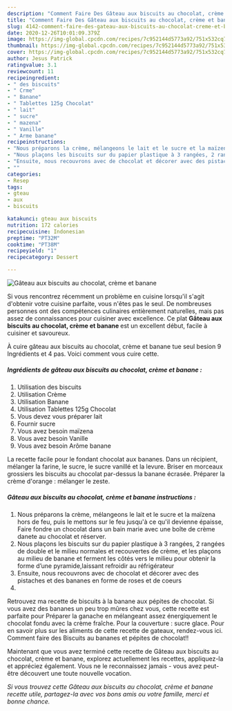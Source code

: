 ```yaml
---
description: "Comment Faire Des Gâteau aux biscuits au chocolat, crème et banane"
title: "Comment Faire Des Gâteau aux biscuits au chocolat, crème et banane"
slug: 4142-comment-faire-des-gateau-aux-biscuits-au-chocolat-creme-et-banane
date: 2020-12-26T10:01:09.379Z
image: https://img-global.cpcdn.com/recipes/7c952144d5773a92/751x532cq70/gateau-aux-biscuits-au-chocolat-creme-et-banane-photo-principale-de-la-recette.jpg
thumbnail: https://img-global.cpcdn.com/recipes/7c952144d5773a92/751x532cq70/gateau-aux-biscuits-au-chocolat-creme-et-banane-photo-principale-de-la-recette.jpg
cover: https://img-global.cpcdn.com/recipes/7c952144d5773a92/751x532cq70/gateau-aux-biscuits-au-chocolat-creme-et-banane-photo-principale-de-la-recette.jpg
author: Jesus Patrick
ratingvalue: 3.1
reviewcount: 11
recipeingredient:
- " des biscuits"
- " Crme"
- " Banane"
- " Tablettes 125g Chocolat"
- " lait"
- " sucre"
- " mazena"
- " Vanille"
- " Arme banane"
recipeinstructions:
- "Nous préparons la crème, mélangeons le lait et le sucre et la maïzena hors de feu, puis le mettons sur le feu jusqu&#39;à ce qu&#39;il devienne épaisse, Faire fondre un chocolat dans un bain marie avec une boîte de crème danete au chocolat et réserver."
- "Nous plaçons les biscuits sur du papier plastique à 3 rangées, 2 rangées de double et le milieu normales et recouvertes de crème, et les plaçons au milieu de banane et ferment les côtés vers le milieu pour obtenir la forme d’une pyramide,laissant refroidir au réfrigérateur"
- "Ensuite, nous recouvrons avec de chocolat et décorer avec des pistaches et des bananes en forme de roses et de coeurs"
- ""
categories:
- Resep
tags:
- gteau
- aux
- biscuits

katakunci: gteau aux biscuits 
nutrition: 172 calories
recipecuisine: Indonesian
preptime: "PT32M"
cooktime: "PT38M"
recipeyield: "1"
recipecategory: Dessert

---
```



![Gâteau aux biscuits au chocolat, crème et banane](https://img-global.cpcdn.com/recipes/7c952144d5773a92/751x532cq70/gateau-aux-biscuits-au-chocolat-creme-et-banane-photo-principale-de-la-recette.jpg)

Si vous rencontrez récemment un problème en cuisine lorsqu'il s'agit d'obtenir votre cuisine parfaite, vous n'êtes pas le seul. De nombreuses personnes ont des compétences culinaires entièrement naturelles, mais pas assez de connaissances pour cuisiner avec excellence. Ce plat <strong> Gâteau aux biscuits au chocolat, crème et banane </strong> est un excellent début, facile à cuisiner et savoureux.

<!--inarticleads1-->

À cuire gâteau aux biscuits au chocolat, crème et banane tue seul besion 9 Ingrédients et 4 pas. Voici comment vous cuire cette.

##### Ingrédients de gâteau aux biscuits au chocolat, crème et banane :

1. Utilisation  des biscuits
1. Utilisation  Crème
1. Utilisation  Banane
1. Utilisation  Tablettes 125g Chocolat
1. Vous devez vous préparer  lait
1. Fournir  sucre
1. Vous avez besoin  maïzena
1. Vous avez besoin  Vanille
1. Vous avez besoin  Arôme banane


La recette facile pour le fondant chocolat aux bananes. Dans un récipient, mélanger la farine, le sucre, le sucre vanillé et la levure. Briser en morceaux grossiers les biscuits au chocolat par-dessus la banane écrasée. Préparer la crème d&#39;orange : mélanger le zeste. 

<!--inarticleads2-->

##### Gâteau aux biscuits au chocolat, crème et banane instructions :

1. Nous préparons la crème, mélangeons le lait et le sucre et la maïzena hors de feu, puis le mettons sur le feu jusqu&#39;à ce qu&#39;il devienne épaisse, Faire fondre un chocolat dans un bain marie avec une boîte de crème danete au chocolat et réserver.
1. Nous plaçons les biscuits sur du papier plastique à 3 rangées, 2 rangées de double et le milieu normales et recouvertes de crème, et les plaçons au milieu de banane et ferment les côtés vers le milieu pour obtenir la forme d’une pyramide,laissant refroidir au réfrigérateur
1. Ensuite, nous recouvrons avec de chocolat et décorer avec des pistaches et des bananes en forme de roses et de coeurs
1. 


Retrouvez ma recette de biscuits à la banane aux pépites de chocolat. Si vous avez des bananes un peu trop mûres chez vous, cette recette est parfaite pour Préparer la ganache en mélangeant assez énergiquement le chocolat fondu avec la crème fraîche. Pour la couverture : sucre glace. Pour en savoir plus sur les aliments de cette recette de gateaux, rendez-vous ici. Comment faire des Biscuits au bananes et pépites de chocolat!! 

<!--inarticleads1-->

<p>
Maintenant que vous avez terminé cette recette de Gâteau aux biscuits au chocolat, crème et banane, explorez actuellement les recettes, appliquez-la et appréciez également. Vous ne le reconnaissez jamais - vous avez peut-être découvert une toute nouvelle vocation.
</p>

<p>
<i>Si vous trouvez cette Gâteau aux biscuits au chocolat, crème et banane recette utile, partagez-la avec vos bons amis ou votre famille, merci et bonne chance.</i>
</p>
